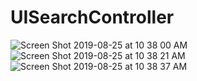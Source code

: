 # UISearchController

![Screen Shot 2019-08-25 at 10 38 00 AM](https://user-images.githubusercontent.com/53354158/63647663-feda9a00-c724-11e9-8f81-3ed6e21ce065.png)
![Screen Shot 2019-08-25 at 10 38 21 AM](https://user-images.githubusercontent.com/53354158/63647664-feda9a00-c724-11e9-9e23-d80a4e45aaa5.png)
![Screen Shot 2019-08-25 at 10 38 37 AM](https://user-images.githubusercontent.com/53354158/63647665-ff733080-c724-11e9-95b6-c4fdde37bed1.png)
